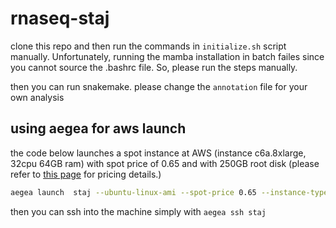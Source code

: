 # rnaseq-staj

clone this repo and then run the commands in `initialize.sh` script manually. Unfortunately, running the mamba installation in batch failes since you cannot source the .bashrc file. So, please run the steps manually.

then you can run snakemake. please change the `annotation` file for your own analysis

## using aegea for aws launch

the code below launches a spot instance at AWS (instance c6a.8xlarge, 32cpu 64GB ram) with spot price of 0.65 and with 250GB root disk (please refer to [this page](https://instances.vantage.sh/) for pricing details.)

```bash
aegea launch  staj --ubuntu-linux-ami --spot-price 0.65 --instance-type c6a.8xlarge --storage /=250GB
```

then you can ssh into the machine simply with `aegea ssh staj`
